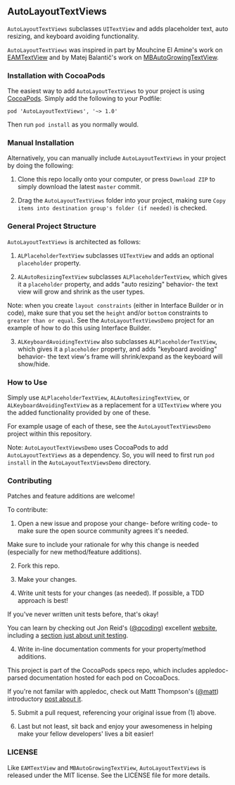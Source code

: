 ## AutoLayoutTextViews

`AutoLayoutTextViews` subclasses `UITextView` and adds placeholder text, auto resizing, and keyboard avoiding functionality.

`AutoLayoutTextViews` was inspired in part by Mouhcine El Amine's work on <a href="https://github.com/mouhcine/EAMTextView">EAMTextView</a> and by Matej Balantič's work on <a href="https://github.com/MatejBalantic/MBAutoGrowingTextView">MBAutoGrowingTextView</a>.

### Installation with CocoaPods

The easiest way to add `AutoLayoutTextViews` to your project is using <a href="http://cocoapods.org/">CocoaPods</a>. Simply add the following to your Podfile:

    pod 'AutoLayoutTextViews', '~> 1.0'

Then run `pod install` as you normally would.

### Manual Installation

Alternatively, you can manually include `AutoLayoutTextViews` in your project by doing the following:

1) Clone this repo locally onto your computer, or press `Download ZIP` to simply download the latest `master` commit.

2) Drag the `AutoLayoutTextViews` folder into your project, making sure `Copy items into destination group's folder (if needed)` is checked.

### General Project Structure

`AutoLayoutTextViews` is architected as follows:

1) `ALPlaceholderTextView` subclasses `UITextView` and adds an optional `placeholder` property.

2) `ALAutoResizingTextView` subclasses `ALPlaceholderTextView`, which gives it a `placeholder` property, and adds "auto resizing" behavior- the text view will grow and shrink as the user types.

Note: when you create `layout constraints` (either in Interface Builder or in code), make sure that you set the `height` and/or `bottom` constraints to `greater than or equal`. See the `AutoLayoutTextViewsDemo` project for an example of how to do this using Interface Builder.

3) `ALKeyboardAvoidingTextView` also subclasses `ALPlaceholderTextView`, which gives it a `placeholder` property, and adds "keyboard avoiding" behavior- the text view's frame will shrink/expand as the keyboard will show/hide.

### How to Use

Simply use `ALPlaceholderTextView`, `ALAutoResizingTextView`, or `ALKeyboardAvoidingTextView` as a replacement for a `UITextView` where you the added functionality provided by one of these.

For example usage of each of these, see the `AutoLayoutTextViewsDemo` project within this repository.

Note: `AutoLayoutTextViewsDemo` uses CocoaPods to add `AutoLayoutTextViews` as a dependency. So, you will need to first run `pod install` in the `AutoLayoutTextViewsDemo` directory.

### Contributing

Patches and feature additions are welcome!

To contribute:

1) Open a new issue and propose your change- before writing code- to make sure the open source community agrees it's needed.

Make sure to include your rationale for why this change is needed (especially for new method/feature additions).

2) Fork this repo.

3) Make your changes.

4) Write unit tests for your changes (as needed). If possible, a TDD approach is best!

If you've never written unit tests before, that's okay!

You can learn by checking out Jon Reid's (<a href="https://twitter.com/qcoding">@qcoding</a>) excellent <a href="http://qualitycoding.org">website</a>, including a <a href="http://qualitycoding.org/unit-testing">section just about unit testing</a>.

4) Write in-line documentation comments for your property/method additions.

This project is part of the CocoaPods specs repo, which includes appledoc-parsed documentation hosted for each pod on CocoaDocs.

If you're not familar with appledoc, check out Mattt Thompson's (<a href="https://twitter.com/mattt">@matt</a>) introductory <a href="http://nshipster.com/documentation">post about it</a>.

5) Submit a pull request, referencing your original issue from (1) above.

6) Last but not least, sit back and enjoy your awesomeness in helping make your fellow developers' lives a bit easier!

### LICENSE

Like `EAMTextView` and `MBAutoGrowingTextView`, `AutoLayoutTextViews` is released under the MIT license. See the LICENSE file for more details.